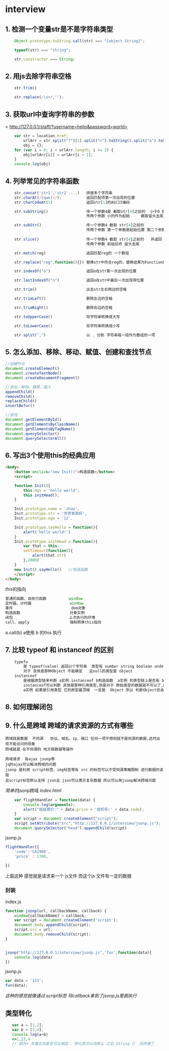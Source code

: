# interview

## 1. 检测一个变量str是不是字符串类型

```js
	Object.prototype.toString.call(str)	=== "[object String]";

	typeof(str) === "string";

	str.constructor === String;
```

## 2. 用js去除字符串空格

```js
	str.trim()

	str.replace(/\s+/,'');
```

## 3. 获取url中查询字符串的参数
< http://127.0.0.1/staff/?username=hello&password=world>

```js
	var str = location.href;
		urlArr = str.split("?")[1].split("=").toString().split("&").toString().split(","),
		obj = {};
	for (var i = 0; i < urlArr.length; i += 2) {
		obj[urlArr[i]] = urlArr[i + 1];
	}
	console.log(obj)
```

## 4. 列举常见的字符串函数

```js
	str.concat('str1','str2'....) 	拼接多个字符串
	str.charAt(/[qwe]r/);			返回匹配项第一次出现的位置
	str.charCodeAt(1)				返回str[1]的ASCII编码

	str.subString()					传一个参数4是 截取str[4]之前的  小于0 的作为 0
									传两个参数 小的作为起始     截取留头去尾

	str.subStr()					传一个参数4 截取 str[4]之前的   
									传两个参数 第一个参数是起始位置 第二个参数是截取长度  并返回截取下来的,
	
	str.slice()						传一个参数4 截取 str[4]之前的   并返回 如果传参小于0 则从后向前查
									传两个参数 前始后终 留头去尾

	str.match(reg) 					返回匹配reg的 一个数组

	str.replace("reg",function(){}) 替换str中符合reg的，替换结果为Function的返回值   分组替换

	str.indexOf("o") 				返回o在str第一次出现的位置

	str.lastIndexOf("o")            返回o在str中最后一次出现得位置

	str.trim()						出去str左右两边的空格

	str.trimLeft() 					删除左边的空格

	str.trimRight()					删除右边的空格

	str.toUpperCase()				将字符串转换成大写

	str.toLowerCase()				将字符串转换成小写

	str.split(",")					以 , 分割 字符串每一段作为数组的一项

```

## 5. 怎么添加、移除、移动、赋值、创建和查找节点

```js
//创建节点
document.createElement()
document.createTextNode()
document.createDocumentFragment()

//添加、移除、替换、插入
appendChild()
removeChild()
replaceChild()
insertBefor()

//查找
document.getElementById()
document.getElementsByClassName()
document.getElementsByTagName()
document.querySelector()
document.querySelectorAll()

```

## 6. 写出3个使用this的经典应用

```html
<body>
    <button onclick="new Init()">构造函数</button>
    <script>

    function Init(){
		this.mgs = 'hello world';
		this.initHead();
	}

	Init.prototype.name = 'zhao',
	Init.prototype.str = '世界真美好',
	Init.prototype.age = '12',

	Init.prototype.sayHello = function(){
        alert('hello world!')
    }
	Init.prototype.initHead = function(){
		var that = this;
		setTimeout(function(){
			alert(that.str)
		},2000)
	}
	new Init().sayHello()	//构造函数
    </script>
</body>
```

*this*的指向

```js
普通的函数、自执行函数			 window
定时器、计时器		   			window
事件						    dom对象	
构造函数					  对象实例
闭包						   上次执行的环境
call、apply					强制转换this指向
```
a.call(b)	 a使用 b 的this 执行

## 7. 比较 typeof 和 instanceof 的区别

```html
	typefo 
		是 typeof(value)	返回以个字符串  类型有 number string boolean undefind objec function
		对于 具体是那种Object 不能确定   且null的类型是 object
	instanceof
		是根据原型链来判断 a实例 instanceof b构造函数  a实例 的原型链上是否有 b构造函数, 返回true/false
		instanceof可以判断 具体是那种引用类型,但是对于 原始类型的数据就不可以了,因为原始类型的数据没有原型链
		a实例 如果是引用类型 它的原型最顶端  一定是  Object 所以 判断Object总会返回true
```

## 8. 如何理解闭包

## 9. 什么是跨域 跨域的请求资源的方式有哪些

	跨域就是数据  不同源   协议、域名、ip、端口 任何一项不想同就不是同源的数据,这时出现不能访问的现象
	跨域就是 在不同源的 地方取数据等操作

	跨域请求  有ajax jsonp等
	jq的ajax可以解决跨域的问题
	jsonp 是利用 script标签、img标签等有 src 的标签可以不受同源策略限制 进行数据的读取
	且script标签默认支持 json且 json可以表示复杂数据 所以可以用jsonp解决跨域问题

	

*简单的*jsonp跨域
*index.html*
```js
	var flightHandler = function(data) {
		console.log(arguments);
		alert("班级票价:" + data.price + '班机号:' + data.code);
	}
	var script = document.createElement("script");
	script.setAttribute("src","http://127.0.0.1/interview/jsonp.js");
	document.querySelector("head").appendChild(script)
```
jsonp.js

```js
flightHandler({
    'code':'CA1988',
    'price' : 1780,
    
})
```

上面这种   感觉就是请求来一个 js文件  而这个js 文件有一定的数据

### 封装

index.js
	
```js
function jsonp(url, callbackName, callback) {
	window[callbackName] = callback;
	var script = document.createElement('script');
	document.body.appendChild(script);
	script.src = url;
	document.body.removeChild(script);
}


jsonp("http://127.0.0.1/interview/jsonp.js",'fun',function(data){
	console.log(data)
})

```

jsonp.js

```js
var data = '123';
fun(data);
```

*这种的感觉就像通过  script标签 将callback拿到了jsonp.js里面执行*

 ## 类型转化

 ```js
	var a = [1,2];
	var b = [3,4];
	console.log(a+b)
 	=>1,23,4
	// 因为+ 先看左右是否可以相加 、转化类可以向家么 之后 String（） 后拼接了
 ```